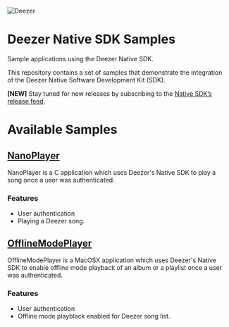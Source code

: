 ![Deezer](http://cdn-files.deezer.com/img/press/new_logo_white.jpg "Deezer") 

# Deezer Native SDK Samples
Sample applications using the Deezer Native SDK.

This repository contains a set of samples that demonstrate the integration of the Deezer Native Software Development Kit (SDK).

**[NEW]** Stay tuned for new releases by subscribing to the [Native SDK’s release feed][4].

# Available Samples

## [NanoPlayer][2]

NanoPlayer is a C application which uses Deezer's Native SDK to play a song once a user was authenticated.

### Features

 - User authentication
 - Playing a Deezer song.

## [OfflineModePlayer][3]

OfflineModePlayer is a MacOSX application which uses Deezer's Native SDK to enable offline mode playback of an album or a playlist once a user was authenticated.

### Features

 - User authentication
 - Offline mode playblack enabled for Deezer song list.

 [1]: http://developers.deezer.com/sdk/native
 [2]: https://github.com/deezer/native-sdk-samples/tree/master/NanoPlayer
 [3]: https://github.com/deezer/native-sdk-samples/tree/master/OfflineModePlayer
 [4]: http://developers.deezer.com/sdk/native/releasenotes/rss
